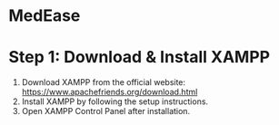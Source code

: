 # MedEase
# Step 1: Download & Install XAMPP
1) Download XAMPP from the official website: https://www.apachefriends.org/download.html
2) Install XAMPP by following the setup instructions.
3) Open XAMPP Control Panel after installation.
